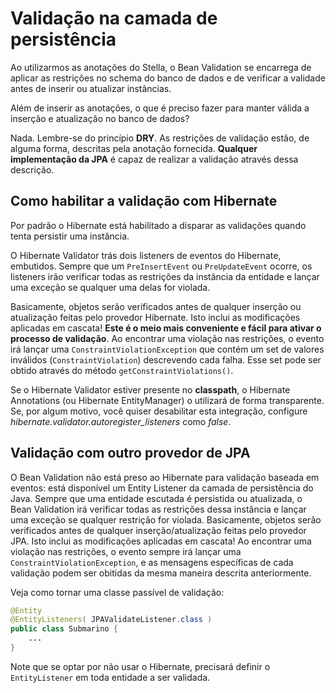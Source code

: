 # Validação na camada de persistência

Ao utilizarmos as anotações do Stella, o Bean Validation se encarrega de aplicar as restrições no schema do banco de dados e de verificar a validade antes de inserir ou atualizar instâncias.

Além de inserir as anotações, o que é preciso fazer para manter válida a inserção e atualização no banco de dados?

Nada. Lembre-se do princípio **DRY**. As restrições de validação estão, de alguma forma, descritas pela anotação fornecida. **Qualquer implementação da JPA** é capaz de realizar a validação através dessa descrição.

## Como habilitar a validação com Hibernate

Por padrão o Hibernate está habilitado a disparar as validações quando tenta persistir uma instância.

O Hibernate Validator trás dois listeners de eventos do Hibernate, embutidos. Sempre que um `PreInsertEvent` ou `PreUpdateEvent` ocorre, os listeners irão verificar todas as restrições da instância da entidade e lançar uma exceção se qualquer uma delas for violada.

Basicamente, objetos serão verificados antes de qualquer inserção ou atualização feitas pelo provedor Hibernate. Isto inclui as modificações aplicadas em cascata! **Este é o meio mais conveniente e fácil para ativar o processo de validação**. Ao encontrar uma violação nas restrições, o evento irá lançar uma `ConstraintViolationException` que contém um set de valores inválidos (`ConstraintViolation`) descrevendo cada falha. Esse set pode ser obtido através do método `getConstraintViolations()`.

Se o Hibernate Validator estiver presente no **classpath**, o Hibernate Annotations (ou Hibernate EntityManager) o utilizará de forma transparente. Se, por algum motivo, você quiser desabilitar esta integração, configure *hibernate.validator.autoregister_listeners* como *false*.

## Validação com outro provedor de JPA

O Bean Validation não está preso ao Hibernate para validação baseada em eventos: está disponível um Entity Listener da camada de persistência do Java. Sempre que uma entidade escutada é persistida ou atualizada, o Bean Validation irá verificar todas as restrições dessa instância e lançar uma exceção se qualquer restrição for violada. Basicamente, objetos serão verificados antes de qualquer inserção/atualização feitas pelo provedor JPA. Isto inclui as modificações aplicadas em cascata! Ao encontrar uma violação nas restrições, o evento sempre irá lançar uma `ConstraintViolationException`, e as mensagens específicas de cada validação podem ser obitidas da mesma maneira descrita anteriormente.

Veja como tornar uma classe passível de validação:
```java
@Entity  
@EntityListeners( JPAValidateListener.class )  
public class Submarino {  
    ...  
}  
```

Note que se optar por não usar o Hibernate, precisará definir o `EntityListener` em toda entidade a ser validada.